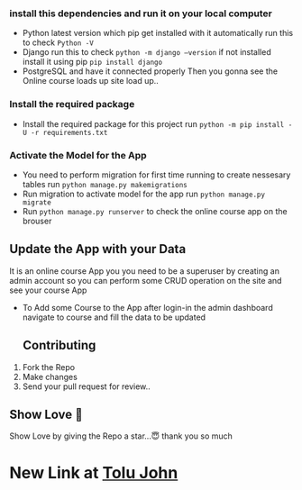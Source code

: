 ### install this dependencies and run it on your local computer

- Python latest version which pip get installed with it automatically run this to check `Python -V`
- Django run this to check `python -m django –version` if not installed install it using pip `pip install django`
- PostgreSQL and have it connected properly
Then you gonna see the Online course loads up site load up..

### Install the required package
- Install the required package for this project run `python -m pip install -U -r requirements.txt`
### Activate the Model for the App
- You need to perform migration for first time running to create nessesary tables run `python manage.py makemigrations`
- Run migration to activate model for the app run `python manage.py migrate`
- Run `python manage.py runserver` to check the online course app on the brouser


## Update the App with your Data 
It is an online course App you you need to be a superuser by creating an admin account so you can perform some CRUD operation on the site and see your course App

- To Add some Course to the App after login-in the admin dashboard navigate to course and fill the data to be updated
  ## Contributing
1. Fork the Repo
2. Make changes
3. Send your pull request for review..

## Show Love 💓

Show Love by giving the Repo a star...😇
thank you so much

# New Link at [Tolu John](https://port.tolujohn.repl.co/)



